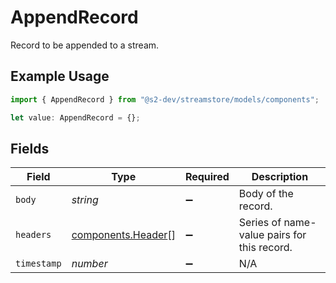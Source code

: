 # AppendRecord

Record to be appended to a stream.

## Example Usage

```typescript
import { AppendRecord } from "@s2-dev/streamstore/models/components";

let value: AppendRecord = {};
```

## Fields

| Field                                                    | Type                                                     | Required                                                 | Description                                              |
| -------------------------------------------------------- | -------------------------------------------------------- | -------------------------------------------------------- | -------------------------------------------------------- |
| `body`                                                   | *string*                                                 | :heavy_minus_sign:                                       | Body of the record.                                      |
| `headers`                                                | [components.Header](../../models/components/header.md)[] | :heavy_minus_sign:                                       | Series of name-value pairs for this record.              |
| `timestamp`                                              | *number*                                                 | :heavy_minus_sign:                                       | N/A                                                      |
